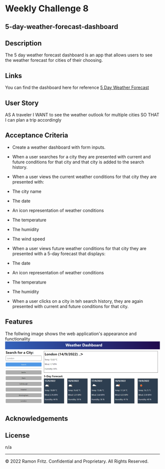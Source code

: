 # Weekly Challenge 8

## 5-day-weather-forecast-dashboard

## Description

The 5 day weather forecast dashboard is an app that allows users to see the weather forecast for cities of their choosing.

## Links
You can find the dashboard here for reference [5 Day Weather Forecast](https://urbanpatrol.github.io/5-day-weather-forecast-dashboard/index.html)

## User Story
AS A traveler
I WANT to see the weather outlook for multiple cities
SO THAT I can plan a trip accordingly

## Acceptance Criteria
* Create a weather dashboard with form inputs.
* When a user searches for a city they are presented with current and future conditions for that city and that city is added to the search history.

* When a user views the current weather conditions for that city they are presented with:
* The city name
* The date
* An icon representation of weather conditions
* The temperature
* The humidity
* The wind speed

* When a user views future weather conditions for that city they are presented with a 5-day forecast that displays:
* The date
* An icon representation of weather conditions
* The temperature
* The humidity

* When a user clicks on a city in teh search history, they are again presented with current and future conditions for that city.

## Features
The follwing image shows the web application's appearance and functionality
![alt text](./assets/images/application-demo.jpeg)

## Acknowledgements


## License

n/a



---

© 2022 Ramon Fritz. Confidential and Proprietary. All Rights Reserved.